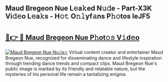 ## Maud Bregeon Nue L𝚎a𝚔ed N𝚞𝚍e - Part-X3K Vi𝚍𝚎o L𝚎a𝚔s - H𝚘𝚝 O𝚗𝚕yf𝚊ns P𝚑𝚘tos leJF5

# <h2><a href="http://kf7u9f.oniu.top/?m=Maud+Bregeon+Nue">🔗👉 🔴 Maud Bregeon Nue P𝚑ot𝚘𝚜 V𝚒d𝚎o</a></h2>

[![Maud Bregeon Nue Nu𝚍e𝚜](https://i.imgur.com/0qMVB7G.gif)](http://kf7u9f.oniu.top/?m=Maud+Bregeon+Nue)
Virtual content creator and entertainer Maud Bregeon Nue, recognized for disseminating dance and lifestyle inspiration through trending dance trends and compact clips. Maud Bregeon Nue's public image is marked by its friendly and relatable nature, but the mysteries of his personal life remain a tantalizing enigma.  
